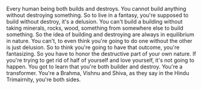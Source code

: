  Every human being both builds and destroys. You cannot build anything without destroying something. So to live in a fantasy, you're supposed to build without destroy, it's a delusion. You can't build a building without taking minerals, rocks, wood, something from somewhere else to build something. So the idea of building and destroying are always in equilibrium in nature. You can't, to even think you're going to do one without the other is just delusion. So to think you're going to have that outcome, you're fantasizing. So you have to honor the destructive part of your own nature. If you're trying to get rid of half of yourself and love yourself, it's not going to happen. You got to learn that you're both builder and destroy. You're a transformer. You're a Brahma, Vishnu and Shiva, as they say in the Hindu Trimairnity, you're both sides.